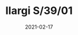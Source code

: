 ---
title: "Ilargi S/39/01"
image_primary: "img/Ilargi S39 01.jpg"
description: "Ilargi%2C%20designed%20by%20Basque%20studio%20Iratzoki%20Lizaso%2C%20takes%20shape%20in%20a%20subtle%20and%20minimalist%20piece%20where%20a%20wooden%20wand%20sits%20between%20traditionally%20hand-blown%20glass%20spheres.%0AIts%20warm%2C%20timeless%20design%20provides%20soft%2C%20pleasant%20light%20that%20adapts%20to%20professional%20and%20domestic%20settings%2C%20creating%20comfortable%2C%20natural%20spaces."
designer: "Iratzoki Lizaso"
tags: 
  - "Bover"
  - "Pendant"
  - "Indoor"
  - "Indoor Lamps"
href: "https://www.bover.es/en/lamp/ilargi-s39-01/"
category: "indoor-lamps"
subtitle: ""
manufacturer: "Bover"
slug: "/manufacturers/bover/indoor-lamps/iratzoki-lizaso-ilargi-s-39-01"
date: "2021-02-17"
---